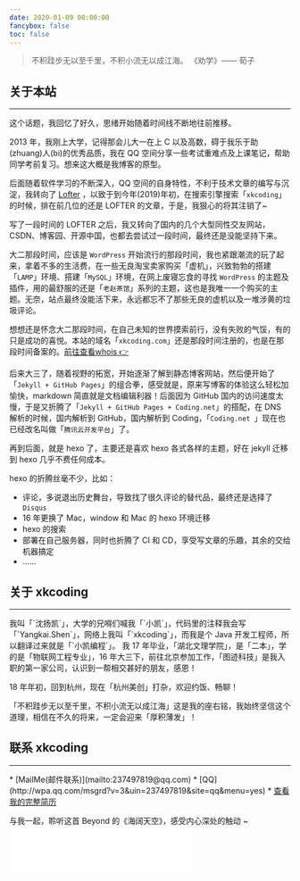 ```yaml
---
date: 2020-01-09 00:00:00
fancybox: false
toc: false
---
```

<blockquote class="blockquote-center">不积跬步无以至千里，不积小流无以成江海。
《劝学》—— 荀子</blockquote>

## 关于本站

<hr>这个话题，我回忆了好久，思绪开始随着时间线不断地往前推移。

2013 年，我刚上大学，记得那会儿大一在上 C 以及高数，碍于我乐于助(zhuang)人(bi)的优秀品质，我在 QQ 空间分享一些考试重难点及上课笔记，帮助同学考前复习。想来这大概是我博客的原型。

后面随着软件学习的不断深入，QQ 空间的自身特性，不利于技术文章的编写与沉淀，我转向了 [Lofter](http://www.lofter.com/) ，以致于到今年(2019)年初，在搜索引擎搜索「`xkcoding`」的时候，排在前几位的还是 LOFTER 的文章，于是，我狠心的将其注销了~

写了一段时间的 LOFTER 之后，我又转向了国内的几个大型同性交友网站，CSDN、博客园、开源中国，也都去尝试过一段时间，最终还是没能坚持下来。

大二那段时间，应该是 `WordPress` 开始流行的那段时间，我也紧跟潮流的玩了起来，拿着不多的生活费，在一些无良淘宝卖家购买「虚机」，兴致勃勃的搭建「`LAMP`」环境、搭建「`MySQL`」环境，在网上废寝忘食的寻找 `WordPress` 的主题及插件，用的最舒服的还是「`老赵茶馆`」系列的主题，这也是我唯一一个购买的主题。无奈，站点最终没能活下来，永远都忘不了那些无良的虚机以及一堆涉黄的垃圾评论。

想想还是怀念大二那段时间，在自己未知的世界摸索前行，没有失败的气馁，有的只是成功的喜悦。本站的域名「`xkcoding.com`」还是那段时间注册的，也是在那段时间备案的。[前往查看whois 👉](https://whois.aliyun.com/whois/domain/xkcoding.com)

后来大三了，随着视野的拓宽，开始逐渐了解到静态博客网站，然后便开始了「`Jekyll + GitHub Pages`」的组合拳，感受就是，原来写博客的体验这么轻松加愉快，markdown 简直就是文档编辑利器！后面因为 GitHub 国内的访问速度太慢，于是又折腾了「`Jekyll + GitHub Pages + Coding.net`」的搭配，在 DNS 解析的时候，国内解析到 GitHub，国内解析到 Coding，「`Coding.net `」现在也已经改名叫做「`腾讯云开发平台`」了。

再到后面，就是 hexo 了，主要还是喜欢 hexo 各式各样的主题，好在 jekyll 迁移到 hexo 几乎不费任何成本。

hexo 的折腾丝毫不少，比如：

- 评论，多说退出历史舞台，导致找了很久评论的替代品，最终还是选择了 `Disqus`
- 16 年更换了 Mac，window 和 Mac 的 hexo 环境迁移
- hexo 的搜索
- 部署在自己服务器，同时也折腾了 CI 和 CD，享受写文章的乐趣，其余的交给机器搞定
- ......

## 关于 xkcoding

<hr>我叫「`沈扬凯`」，大学的兄嘚们喊我「`小凯`」，代码里的注释我会写「`Yangkai.Shen`」，网络上我叫「`xkcoding`」，而我是个 Java 开发工程师，所以翻译过来就是「`小凯编程`」。
我 17 年毕业，「湖北文理学院」，是「二本」，学的是「物联网工程专业」，16 年大三下，前往北京参加工作，「图迹科技」是我入职的第一家公司，认识到一帮相交甚好的朋友，感恩！

18 年年初，回到杭州，现在「杭州美创」打杂，欢迎约饭、畅聊！

「不积跬步无以至千里，不积小流无以成江海」这是我的座右铭，我始终坚信这个道理，相信在不久的将来，一定会迎来「厚积薄发」！


## 联系 xkcoding

<hr>
* [MailMe(邮件联系)](mailto:237497819@qq.com)
* [QQ](http://wpa.qq.com/msgrd?v=3&uin=237497819&site=qq&menu=yes)
* <a href="/resume.html" target="_blank">查看我的完整简历</a>


与我一起，聆听这首 Beyond 的《海阔天空》，感受内心深处的触动 ~<iframe frameborder="no" border="0" marginwidth="0" marginheight="0" width=330 height=86 src="//music.163.com/outchain/player?type=2&id=28875146&auto=0&height=66"></iframe>

